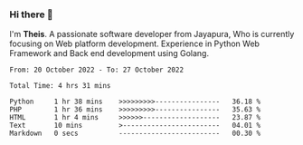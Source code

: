 ### Hi there 👋

I'm <b>Theis</b>. A passionate software developer from Jayapura, Who is currently focusing on Web platform development. Experience in Python Web Framework and Back end development using Golang.

 
 <!--START_SECTION:waka-->

```text
From: 20 October 2022 - To: 27 October 2022

Total Time: 4 hrs 31 mins

Python     1 hr 38 mins    >>>>>>>>>----------------   36.18 %
PHP        1 hr 36 mins    >>>>>>>>>----------------   35.63 %
HTML       1 hr 4 mins     >>>>>>-------------------   23.87 %
Text       10 mins         >------------------------   04.01 %
Markdown   0 secs          -------------------------   00.30 %
```

<!--END_SECTION:waka-->
